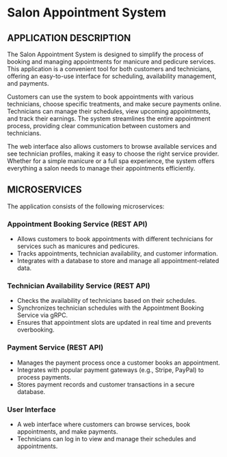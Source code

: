 # Salon Appointment System

## APPLICATION DESCRIPTION
The Salon Appointment System is designed to simplify the process of booking and managing appointments for manicure and pedicure services. This application is a convenient tool for both customers and technicians, offering an easy-to-use interface for scheduling, availability management, and payments.

Customers can use the system to book appointments with various technicians, choose specific treatments, and make secure payments online. Technicians can manage their schedules, view upcoming appointments, and track their earnings. The system streamlines the entire appointment process, providing clear communication between customers and technicians.

The web interface also allows customers to browse available services and see technician profiles, making it easy to choose the right service provider. Whether for a simple manicure or a full spa experience, the system offers everything a salon needs to manage their appointments efficiently.

## MICROSERVICES
The application consists of the following microservices:

### Appointment Booking Service (REST API)
* Allows customers to book appointments with different technicians for services such as manicures and pedicures.
* Tracks appointments, technician availability, and customer information.
* Integrates with a database to store and manage all appointment-related data.

### Technician Availability Service (REST API)
* Checks the availability of technicians based on their schedules.
* Synchronizes technician schedules with the Appointment Booking Service via gRPC.
* Ensures that appointment slots are updated in real time and prevents overbooking.

### Payment Service (REST API)
* Manages the payment process once a customer books an appointment.
* Integrates with popular payment gateways (e.g., Stripe, PayPal) to process payments.
* Stores payment records and customer transactions in a secure database.

### User Interface
* A web interface where customers can browse services, book appointments, and make payments.
* Technicians can log in to view and manage their schedules and appointments.
